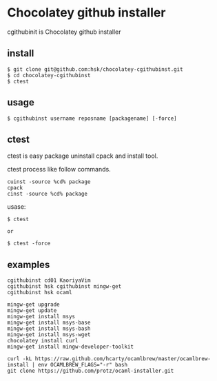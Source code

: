 # Chocolatey github installer

cgithubinit is Chocolatey github installer

## install

```
$ git clone git@github.com:hsk/chocolatey-cgithubinst.git
$ cd chocolatey-cgithubinst
$ ctest

```

## usage

```
$ cgithubinst username reposname [packagename] [-force]
```

## ctest

ctest is easy package uninstall cpack and install tool.

ctest process like follow commands.
```
cuinst -source %cd% package
cpack
cinst -source %cd% package
```

usase:

```
$ ctest

or

$ ctest -force
```

## examples

```
cgithubinst cd01 KaoriyaVim
cgithubinst hsk cgithubinst mingw-get
cgithubinst hsk ocaml

mingw-get upgrade
mingw-get update
mingw-get install msys
mingw-get install msys-base
mingw-get install msys-bash
mingw-get install msys-wget
chocolatey install curl
mingw-get install mingw-developer-toolkit

curl -kL https://raw.github.com/hcarty/ocamlbrew/master/ocamlbrew-install | env OCAMLBREW_FLAGS="-r" bash
git clone https://github.com/protz/ocaml-installer.git

```
